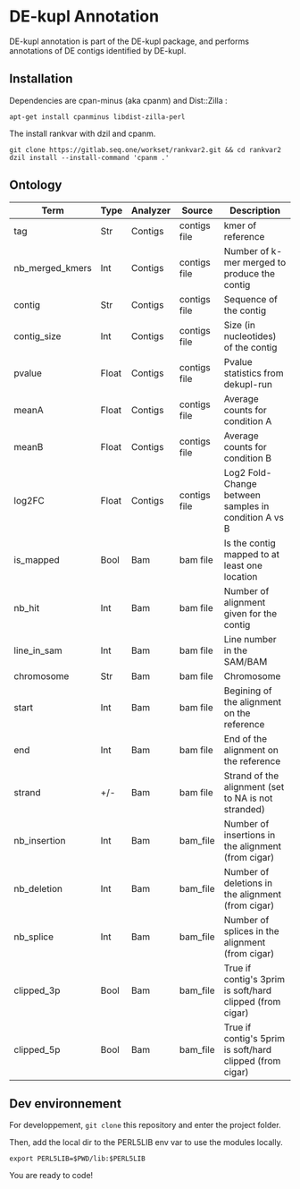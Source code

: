# DE-kupl Annotation

DE-kupl annotation is part of the DE-kupl package, and performs annotations of DE contigs identified by DE-kupl.

## Installation

Dependencies are cpan-minus (aka cpanm) and Dist::Zilla :

```
apt-get install cpanminus libdist-zilla-perl
```

The install rankvar with dzil and cpanm.

```
git clone https://gitlab.seq.one/workset/rankvar2.git && cd rankvar2
dzil install --install-command 'cpanm .'
```

## Ontology
| Term            | Type  | Analyzer | Source       | Description                                          |
| --------------- | ----- | -------- | ------------ | ---------------------------------------------------- |
| tag             | Str   | Contigs  | contigs file | kmer of reference                                    |
| nb_merged_kmers | Int   | Contigs  | contigs file | Number of k-mer merged to produce the contig         |
| contig          | Str   | Contigs  | contigs file | Sequence of the contig                               |
| contig_size     | Int   | Contigs  | contigs file | Size (in nucleotides) of the contig                  |
| pvalue          | Float | Contigs  | contigs file | Pvalue statistics from dekupl-run                    |
| meanA           | Float | Contigs  | contigs file | Average counts for condition A                       |
| meanB           | Float | Contigs  | contigs file | Average counts for condition B                       |
| log2FC          | Float | Contigs  | contigs file | Log2 Fold-Change between samples in condition A vs B |
| is_mapped       | Bool  | Bam      | bam file     | Is the contig mapped to at least one location        |
| nb_hit          | Int   | Bam      | bam file     | Number of alignment given for the contig             |
| line_in_sam     | Int   | Bam      | bam file     | Line number in the SAM/BAM                           |
| chromosome      | Str   | Bam      | bam file     | Chromosome                                           |
| start           | Int   | Bam      | bam file     | Begining of the alignment on the reference           |
| end             | Int   | Bam      | bam file     | End of the alignment on the reference                |
| strand          | +/-   | Bam      | bam file     | Strand of the alignment (set to NA is not stranded)  |
| nb_insertion    | Int   | Bam      | bam_file     | Number of insertions in the alignment (from cigar)   |
| nb_deletion     | Int   | Bam      | bam_file     | Number of deletions in the alignment (from cigar)    |
| nb_splice       | Int   | Bam      | bam_file     | Number of splices in the alignment (from cigar)      |
| clipped_3p      | Bool  | Bam      | bam_file     | True if contig's 3prim is soft/hard clipped (from cigar)         |
| clipped_5p      | Bool  | Bam      | bam_file     | True if contig's 5prim is soft/hard clipped (from cigar)         |



## Dev environnement

For developpement, `git clone` this repository and enter the project folder.

Then, add the local dir to the PERL5LIB env var to use the modules locally.

```
export PERL5LIB=$PWD/lib:$PERL5LIB
```

You are ready to code!